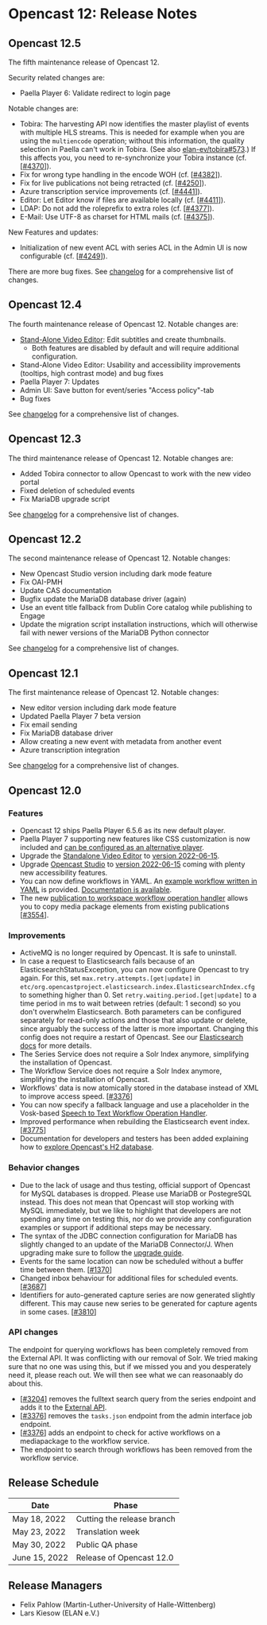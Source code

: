 # Opencast 12: Release Notes

Opencast 12.5
-------------

The fifth maintenance release of Opencast 12.

Security related changes are:

- Paella Player 6: Validate redirect to login page

Notable changes are:

- Tobira: The harvesting API now identifies the master playlist of events with
  multiple HLS streams. This is needed for example when you are using the
  `multiencode` operation; without this information, the quality selection in
  Paella can't work in Tobira.
  (See also [elan-ev/tobira#573](https://github.com/elan-ev/tobira/issues/573).)
  If this affects you, you need to re-synchronize your Tobira instance
  (cf. [[#4370](https://github.com/opencast/opencast/pull/4370)]).
- Fix for wrong type handling in the encode WOH
  (cf. [[#4382](https://github.com/opencast/opencast/pull/4382)]).
- Fix for live publications not being retracted
  (cf. [[#4250](https://github.com/opencast/opencast/pull/4250)]).
- Azure transcription service improvements
  (cf. [[#4441](https://github.com/opencast/opencast/pull/4441)]).
- Editor: Let Editor know if files are available locally
  (cf. [[#4411](https://github.com/opencast/opencast/pull/4411)]).
- LDAP: Do not add the roleprefix to extra roles
  (cf. [[#4377](https://github.com/opencast/opencast/pull/4377)]).
- E-Mail: Use UTF-8 as charset for HTML mails
  (cf. [[#4375](https://github.com/opencast/opencast/pull/4375)]).

New Features and updates:
- Initialization of new event ACL with series ACL in the Admin UI is now configurable
  (cf. [[#4249](https://github.com/opencast/opencast/pull/4249)]).

There are more bug fixes.
See [changelog](changelog.md) for a comprehensive list of changes.

Opencast 12.4
-------------

The fourth maintenance release of Opencast 12.
Notable changes are:

- [Stand-Alone Video Editor](modules/editor.md): Edit subtitles and create thumbnails.
    - Both features are disabled by default and will require additional configuration.
- Stand-Alone Video Editor: Usability and accessibility improvements (tooltips, high contrast mode) and bug fixes
- Paella Player 7: Updates
- Admin UI: Save button for event/series "Access policy"-tab
- Bug fixes

See [changelog](changelog.md) for a comprehensive list of changes.

Opencast 12.3
-------------

The third maintenance release of Opencast 12.
Notable changes are:

- Added Tobira connector to allow Opencast to work with the new video portal
- Fixed deletion of scheduled events
- Fix MariaDB upgrade script

See [changelog](changelog.md) for a comprehensive list of changes.

Opencast 12.2
-------------

The second maintenance release of Opencast 12.
Notable changes:

- New Opencast Studio version including dark mode feature
- Fix OAI-PMH
- Update CAS documentation
- Bugfix update the MariaDB database driver (again)
- Use an event title fallback from Dublin Core catalog while publishing to
  Engage
- Update the migration script installation instructions, which will otherwise
  fail with newer versions of the MariaDB Python connector

See [changelog](changelog.md) for a comprehensive list of changes.

Opencast 12.1
-------------

The first maintenance release of Opencast 12.
Notable changes:

- New editor version including dark mode feature
- Updated Paella Player 7 beta version
- Fix email sending
- Fix MariaDB database driver
- Allow creating a new event with metadata from another event
- Azure transcription integration

See [changelog](changelog.md) for a comprehensive list of changes.


Opencast 12.0
-------------

### Features

- Opencast 12 ships Paella Player 6.5.6 as its new default player.
- Paella Player 7 supporting new features like CSS customization is now included and
  [can be configured as an alternative player](modules/paella.player7/configuration.md).
- Upgrade the [Standalone Video Editor](modules/editor.md) to
  [version 2022-06-15](https://github.com/opencast/opencast-editor/releases/tag/2022-06-15).
- Upgrade [Opencast Studio](modules/studio.md) to
  [version 2022-06-15](https://github.com/elan-ev/opencast-studio/releases/tag/2022-06-15)
  coming with plenty new accessibility features.
- You can now define workflows in YAML. An
  [example workflow written in YAML](https://github.com/opencast/opencast/blob/r/12.x/etc/workflows/fast.yaml) is provided.
  [Documentation is available](configuration/workflow.md#using-yaml-files-with-workflows).
- The new [publication to workspace workflow operation handler](workflowoperationhandlers/publication-to-workspace-woh.md)
  allows you to copy media package elements from existing publications
  [[#3554](https://github.com/opencast/opencast/pull/3554)].

### Improvements

- ActiveMQ is no longer required by Opencast. It is safe to uninstall.
- In case a request to Elasticsearch fails because of an
  ElasticsearchStatusException, you can now configure Opencast to try again.
  For this, set `max.retry.attempts.[get|update]` in
  `etc/org.opencastproject.elasticsearch.index.ElasticsearchIndex.cfg`
  to something higher than 0. Set `retry.waiting.period.[get|update]` to a time
  period in ms to wait between retries (default: 1 second) so you don't
  overwhelm Elasticsearch.
  Both parameters can be configured separately for read-only actions and those
  that also update or delete, since arguably the success of the latter is more
  important. Changing this config does not require a restart of Opencast. See
  our [Elasticsearch docs](configuration/elasticsearch.md) for more details.
- The Series Service does not require a Solr Index anymore, simplifying the
  installation of Opencast.
- The Workflow Service does not require a Solr Index anymore, simplifying the
  installation of Opencast.
- Workflows' data is now atomically stored in the database instead of XML to
  improve access speed. [[#3376](https://github.com/opencast/opencast/pull/3376)]
- You can now specify a fallback language and use a placeholder in the Vosk-based
  [Speech to Text Workflow Operation Handler](workflowoperationhandlers/speech-to-text-woh.md).
- Improved performance when rebuilding the Elasticsearch event index. [[#3775](https://github.com/opencast/opencast/pull/3775)]
- Documentation for developers and testers has been added explaining how to
  [explore Opencast's H2 database](https://docs.opencast.org/r/12.x/developer/explore-h2-database/).


### Behavior changes

- Due to the lack of usage and thus testing, official support of Opencast for
  MySQL databases is dropped. Please use MariaDB or PostegreSQL instead.
  This does not mean that Opencast will stop working with MySQL immediately,
  but we like to highlight that developers are not spending any time on testing
  this, nor do we provide any configuration examples or support if additional
  steps may be necessary.
- The syntax of the JDBC connection configuration for MariaDB has slightly
  changed to an update of the MariaDB Connector/J. When upgrading make sure
  to follow the [upgrade guide](upgrade.md).
- Events for the same location can now be scheduled without a buffer time between them. [[#1370](https://github.com/opencast/opencast/pull/1370/files)]
- Changed inbox behaviour for additional files for scheduled events. [[#3687](https://github.com/opencast/opencast/pull/3687)]
- Identifiers for auto-generated capture series are now generated slightly
  different. This may cause new series to be generated for capture agents in
  some cases. [[#3810](https://github.com/opencast/opencast/pull/3810)]

### API changes

<div class=warn>
The endpoint for querying workflows has been completely removed from the External API.
It was conflicting with our removal of Solr.
We tried making sure that no one was using this, but if we missed you and you desperately need it, please reach out.
We will then see what we can reasonaably do about this.
</div>

- [[#3204](https://github.com/opencast/opencast/pull/3204)] removes the fulltext
  search query from the series endpoint and adds it to the
  [External API](https://docs.opencast.org/r/12.x/developer/#api/series-api/).
- [[#3376](https://github.com/opencast/opencast/pull/3376)] removes the
  `tasks.json` endpoint from the admin interface job endpoint.
- [[#3376](https://github.com/opencast/opencast/pull/3376)] adds an endpoint to
  check for active workflows on a mediapackage to the workflow service.
- The endpoint to search through workflows has been removed from the workflow
  service.

Release Schedule
----------------

| Date                        | Phase                       |
|-----------------------------|-----------------------------|
| May 18, 2022                | Cutting the release branch  |
| May 23, 2022                | Translation week            |
| May 30, 2022                | Public QA phase             |
| June 15, 2022               | Release of Opencast 12.0    |


Release Managers
----------------

- Felix Pahlow (Martin-Luther-University of Halle-Wittenberg)
- Lars Kiesow (ELAN e.V.)

